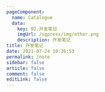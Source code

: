 ```yaml
---
pageComponent: 
  name: Catalogue
  data: 
    key: 02.开发笔记
    imgUrl: /sgpress/img/other.png
    description: 开发笔记
title: 开发笔记
date: 2021-07-24 10:36:53
permalink: /note
sidebar: false
article: false
comment: false
editLink: false
---
```

